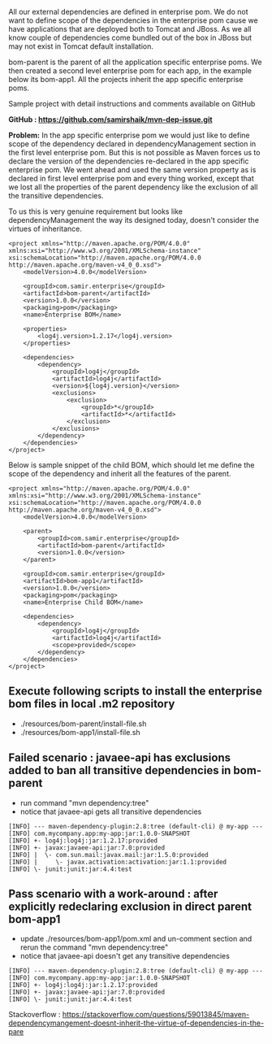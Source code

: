 All our external dependencies are defined in enterprise pom. We do not want to define scope of the dependencies in the enterprise pom cause we have applications that are deployed both to Tomcat and JBoss. As we all know couple of dependencies come bundled out of the box in JBoss but may not exist in Tomcat default installation. 

bom-parent is the parent of all the application specific enterprise poms. We then created a second level enterprise pom for each app, in the example below its bom-app1. All the projects inherit the app specific enterprise poms.

Sample project with detail instructions and comments available on GitHub

**GitHub : https://github.com/samirshaik/mvn-dep-issue.git**

**Problem:**
In the app specific enterprise pom we would just like to define scope of the dependency declared in dependencyManagement section in the first level enterprise pom. But this is not possible as Maven forces us to declare the version of the dependencies re-declared in the app specific enterprise pom. We went ahead and used the same version property as is declared in first level enterprise pom and every thing worked, except that we lost all the properties of the parent dependency like the exclusion of all the transitive dependencies. 

To us this is very genuine requirement but looks like dependencyManagement the way its designed today, doesn't consider the virtues of inheritance.

    <project xmlns="http://maven.apache.org/POM/4.0.0" xmlns:xsi="http://www.w3.org/2001/XMLSchema-instance" xsi:schemaLocation="http://maven.apache.org/POM/4.0.0 http://maven.apache.org/maven-v4_0_0.xsd">
    	<modelVersion>4.0.0</modelVersion>
    
    	<groupId>com.samir.enterprise</groupId>
    	<artifactId>bom-parent</artifactId>
    	<version>1.0.0</version>
    	<packaging>pom</packaging>
    	<name>Enterprise BOM</name>
    
    	<properties>
    		<log4j.version>1.2.17</log4j.version>
    	</properties>
    
    	<dependencies>
    		<dependency>
    			<groupId>log4j</groupId>
    			<artifactId>log4j</artifactId>
    			<version>${log4j.version}</version>
    			<exclusions>
    				<exclusion>
    					<groupId>*</groupId>
    					<artifactId>*</artifactId>
    				</exclusion>
    			</exclusions>
    		</dependency>
    	</dependencies>
    </project>

Below is sample snippet of the child BOM, which should let me define the scope of the dependency and inherit all the features of the parent. 

    <project xmlns="http://maven.apache.org/POM/4.0.0" xmlns:xsi="http://www.w3.org/2001/XMLSchema-instance" xsi:schemaLocation="http://maven.apache.org/POM/4.0.0 http://maven.apache.org/maven-v4_0_0.xsd">
    	<modelVersion>4.0.0</modelVersion>
    
    	<parent>
    		<groupId>com.samir.enterprise</groupId>
    		<artifactId>bom-parent</artifactId>
    		<version>1.0.0</version>
    	</parent>
    	
    	<groupId>com.samir.enterprise</groupId>
    	<artifactId>bom-app1</artifactId>
    	<version>1.0.0</version>
    	<packaging>pom</packaging>
    	<name>Enterprise Child BOM</name>
    
    	<dependencies>
    		<dependency>
    			<groupId>log4j</groupId>
    			<artifactId>log4j</artifactId>
    			<scope>provided</scope>
    		</dependency>
    	</dependencies>
    </project>


## Execute following scripts to install the enterprise bom files in local .m2 repository
- ./resources/bom-parent/install-file.sh
- ./resources/bom-app1/install-file.sh

## Failed scenario : javaee-api has exclusions added to ban all transitive dependencies in bom-parent
- run command "mvn dependency:tree"
- notice that javaee-api gets all transitive dependencies
```
[INFO] --- maven-dependency-plugin:2.8:tree (default-cli) @ my-app ---
[INFO] com.mycompany.app:my-app:jar:1.0.0-SNAPSHOT
[INFO] +- log4j:log4j:jar:1.2.17:provided
[INFO] +- javax:javaee-api:jar:7.0:provided
[INFO] |  \- com.sun.mail:javax.mail:jar:1.5.0:provided
[INFO] |     \- javax.activation:activation:jar:1.1:provided
[INFO] \- junit:junit:jar:4.4:test
```

## Pass scenario with a work-around : after explicitly redeclaring exclusion in direct parent bom-app1
- update ./resources/bom-app1/pom.xml and un-comment <exclusions> section and rerun the command "mvn dependency:tree"
- notice that javaee-api doesn't get any transitive dependencies
```
[INFO] --- maven-dependency-plugin:2.8:tree (default-cli) @ my-app ---
[INFO] com.mycompany.app:my-app:jar:1.0.0-SNAPSHOT
[INFO] +- log4j:log4j:jar:1.2.17:provided
[INFO] +- javax:javaee-api:jar:7.0:provided
[INFO] \- junit:junit:jar:4.4:test
```


Stackoverflow : https://stackoverflow.com/questions/59013845/maven-dependencymangement-doesnt-inherit-the-virtue-of-dependencies-in-the-pare
